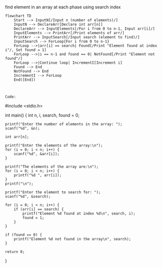find element in an array at each phase using search index

```mermaid
flowchart TD
    Start --> InputN[/Input n (number of elements)/]
    InputN --> DeclareArr[Declare int arr[n]]
    DeclareArr --> InputElements[/For i from 0 to n-1, Input arr[i]/]
    InputElements --> PrintArr[/Print elements of arr/]
    PrintArr --> InputSearch[/Input search (element to find)/]
    InputSearch --> ForLoop{For i from 0 to n-1}
    ForLoop -->|arr[i] == search| Found[/Print "Element found at index i"/, Set found = 1]
    ForLoop -->|i == n-1 and found == 0| NotFound[/Print "Element not found"/]
    ForLoop -->|Continue loop| IncrementI[Increment i]
    Found --> End
    NotFound --> End
    IncrementI --> ForLoop
    End([End])



Code:
```
#include <stdio.h>

int main() {
    int n, i, search, found = 0;

    printf("Enter the number of elements in the array: ");
    scanf("%d", &n);

    int arr[n];

    printf("Enter the elements of the array:\n");
    for (i = 0; i < n; i++) {
        scanf("%d", &arr[i]);
    }

    printf("The elements of the array are:\n");
    for (i = 0; i < n; i++) {
        printf("%d ", arr[i]);
    }
    printf("\n");

    printf("Enter the element to search for: ");
    scanf("%d", &search);

    for (i = 0; i < n; i++) {
        if (arr[i] == search) {
            printf("Element %d found at index %d\n", search, i);
            found = 1;
        }
    }

    if (found == 0) {
        printf("Element %d not found in the array\n", search);
    }

    return 0;
}
```
